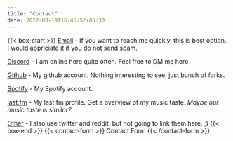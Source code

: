 ```yaml
---
title: "Contact"
date: 2022-08-19T16:45:52+05:30
---
```

{{< box-start >}}
[Email](mailto:sudip@blackpiratex.com) - If you want to reach me quickly, this is best option. I would appriciate it if you do not send spam.

[Discord](https://discordapp.com/users/929940200950497370) - I am online here quite often. Feel free to DM me here.

[Github](https://github.com/blackpirateapps) - My github account. Nothing interesting to see, just bunch of forks.

[Spotify](https://open.spotify.com/user/sudipmandal?si=GsReGo6WT5K67eOR_q5Ofw) - My Spotify account.

[last.fm](https://last.fm/user/thesudipmandal) - My last.fm profile. Get a overview of my music taste. *Maybe our music taste is similar?*

[Other](https://www.youtube.com/watch?v=dQw4w9WgXcQ) - I  also use twitter and reddit, but not going to link them here. ;) 
{{< box-end >}}
{{< contact-form >}}
Contact Form
{{< /contact-form >}}
